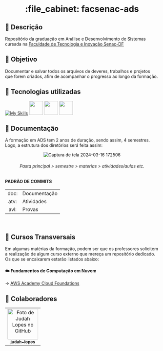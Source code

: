 <h1 align="center">:file_cabinet: facsenac-ads</h1>

## 📜 Descrição

Repositório da graduação em Análise e Desenvolvimento de Sistemas cursada na <a href="https://www.df.senac.br/faculdade/">Faculdade de Tecnologia e Inovação Senac-DF</a>

## :dart: Objetivo

Documentar e salvar todos os arquivos de deveres, trabalhos e projetos que forem criados, afim de acompanhar o progresso ao longo da formação.

## :wrench: Tecnologias utilizadas
<div>
   
   [![My Skills](https://skillicons.dev/icons?i=vscode,html,css,bootstrap,github,py,pycharm,js,aws,mysql,postgres,mongodb,java,eclipse,php)](https://skillicons.dev) <img src="https://cdn.jsdelivr.net/gh/devicons/devicon@latest/icons/apache/apache-original.svg" width="45px;"/> <img src="https://cdn.jsdelivr.net/gh/devicons/devicon@latest/icons/dbeaver/dbeaver-original.svg" width="45px;"/> <img src="https://cdn.jsdelivr.net/gh/devicons/devicon@latest/icons/trello/trello-original.svg" width="45px;"/>
          
   
   <!-- <img src="https://cdn.jsdelivr.net/gh/devicons/devicon/icons/html5/html5-plain.svg" width="50px;"/>   
   <img src="https://cdn.jsdelivr.net/gh/devicons/devicon/icons/css3/css3-plain.svg" width="50px"/>
   <img src="https://cdn.jsdelivr.net/gh/devicons/devicon/icons/javascript/javascript-plain.svg" width="50px"/> -->
</div>

## 📝 Documentação

A formação em ADS tem 2 anos de duração, sendo assim, 4 semestres. Logo, a estrutura dos diretórios será feita assim:
<div align="center">
 
   ![Captura de tela 2024-03-16 172506](https://github.com/judah-lopes/fac_senac-ads/assets/134812191/eeff1b46-ddcc-421c-8be2-c9759f9f072d)
   ###### Pasta principal > semestre > materias > atividades/aulas etc.
</div>


#### PADRÃO DE COMMITS
<table>
  <tr>
    <td align="center">doc:</td>
    <td>Documentação</td>
  </tr>
  <tr>
    <td align="center">atv:</td>
    <td>Atividades</td>
  </tr>
  <tr>
    <td align="center">avl:</td>
    <td>Provas</td>
  </tr>
</table>
<br>

## 🔀 Cursos Transversais
Em algumas matérias da formação, podem ser que os professores solicitem a realização de algum curso externo que mereça um repositório dedicado. 
Os que se encaixarem estarão listados abaixo:

#### ☁️ Fundamentos de Computação em Nuvem 
-> <a href="https://github.com/judah-lopes/aws_academy-cloud_foundations/tree/main">AWS Academy Cloud Foundations<a>

## :handshake: Colaboradores

<table>
  <tr>
    <td align="center">
      <a href="https://github.com/judah-lopes">
        <img src="https://avatars.githubusercontent.com/u/134812191?s=400&u=00a571215f2ea321a8738af235cea655e1e36ec6&v=4" width="100px;" alt="Foto de Judah Lopes no GitHub"/><br>
        <sub>
          <b>judah-lopes</b>
        </sub>
      </a>
    </td>
  </tr>
</table>